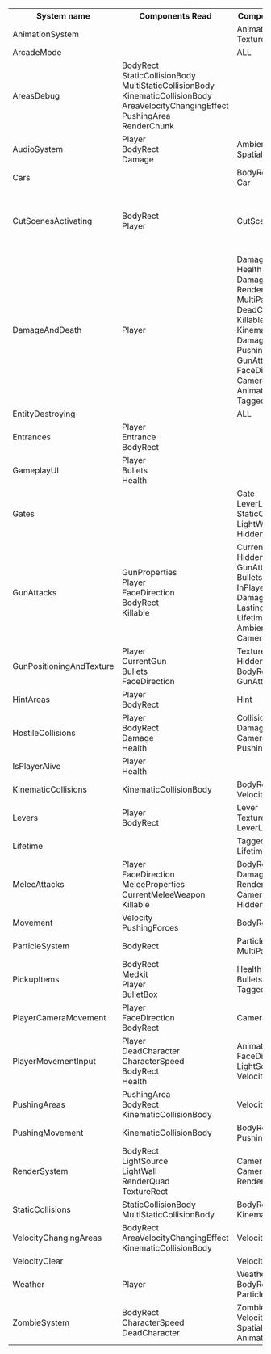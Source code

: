 <html>
<head>
<link rel="stylesheet" href="style.css">
</head>
<body>
<table>
<tr>
<th>System name</th>
<th>Components Read</th>
<th>Components Modified</th>
<th>Another classes/variables</th>
</tr>
<tr>
<td>AnimationSystem</td>
<td>
</td>
<td>
AnimationData<br />
TextureRect<br />
</td>
<td>
</td>
</tr>
<tr>
<td>ArcadeMode</td>
<td>
</td>
<td>
ALL<br />
</td>
<td>
</td>
</tr>
<tr>
<td>AreasDebug</td>
<td>
BodyRect<br />
StaticCollisionBody<br />
MultiStaticCollisionBody<br />
KinematicCollisionBody<br />
AreaVelocityChangingEffect<br />
PushingArea<br />
RenderChunk<br />
</td>
<td>
</td>
<td>
</td>
</tr>
<tr>
<td>AudioSystem</td>
<td>
Player<br />
BodyRect<br />
Damage<br />
</td>
<td>
AmbientSound<br />
SpatialSound<br />
</td>
<td>
MusicPlayer<br />
SoundPlayer<br />
</td>
</tr>
<tr>
<td>Cars</td>
<td>
</td>
<td>
BodyRect<br />
Car<br />
</td>
<td>
</td>
</tr>
<tr>
<td>CutScenesActivating</td>
<td>
BodyRect<br />
Player<br />
</td>
<td>
CutScene<br />
</td>
<td>
CutSceneManager<br />
GUI<br />
MusicPlayer<br />
SoundPlayer<br />
AIManager<br />
SceneManager<br />
</td>
</tr>
<tr>
<td>DamageAndDeath</td>
<td>
Player<br />
</td>
<td>
DamageTag<br />
Health<br />
DamageAnimation<br />
RenderQuad<br />
MultiParticleEmitter<br />
DeadCharacter<br />
Killable<br />
KinematicCollisionBody<br />
Damage<br />
PushingForces<br />
GunAttacker<br />
FaceDirection<br />
Camera<br />
AnimationData<br />
TaggedToDestroy<br />
</td>
<td>
GUI<br />
AIManager<br />
</td>
</tr>
<tr>
<td>EntityDestroying</td>
<td>
</td>
<td>
ALL<br />
</td>
<td>
</td>
</tr>
<tr>
<td>Entrances</td>
<td>
Player<br />
Entrance<br />
BodyRect<br />
</td>
<td>
</td>
<td>
SceneManager<br />
</td>
</tr>
<tr>
<td>GameplayUI</td>
<td>
Player<br />
Bullets<br />
Health<br />
</td>
<td>
</td>
<td>
GUI<br />
</td>
</tr>
<tr>
<td>Gates</td>
<td>
</td>
<td>
Gate<br />
LeverListener<br />
StaticCollisionBody<br />
LightWall<br />
HiddenForRenderer<br />
</td>
<td>
</td>
</tr>
<tr>
<td>GunAttacks</td>
<td>
GunProperties<br />
Player<br />
FaceDirection<br />
BodyRect<br />
Killable<br />
</td>
<td>
CurrentGun<br />
HiddenForRenderer<br />
GunAttacker<br />
Bullets<br />
InPlayerGunAttackArea<br />
DamageTag<br />
LastingShot<br />
Lifetime<br />
AmbientSound<br />
CameraShake<br />
</td>
<td>
</td>
</tr>
<tr>
<td>GunPositioningAndTexture</td>
<td>
Player<br />
CurrentGun<br />
Bullets<br />
FaceDirection<br />
</td>
<td>
TextureRect<br />
HiddenForRenderer<br />
BodyRect<br />
GunAttacker<br />
</td>
<td>
</td>
</tr>
<tr>
<td>HintAreas</td>
<td>
Player<br />
BodyRect<br />
</td>
<td>
Hint<br />
</td>
<td>
GUI<br />
</td>
</tr>
<tr>
<td>HostileCollisions</td>
<td>
Player<br />
BodyRect<br />
Damage<br />
Health<br />
</td>
<td>
CollisionWithPlayer<br />
DamageTag<br />
CameraShake<br />
PushingForces<br />
</td>
<td>
</td>
</tr>
<tr>
<td>IsPlayerAlive</td>
<td>
Player<br />
Health<br />
</td>
<td>
</td>
<td>
</td>
</tr>
<tr>
<td>KinematicCollisions</td>
<td>
KinematicCollisionBody<br />
</td>
<td>
BodyRect<br />
Velocity<br />
</td>
<td>
</td>
</tr>
<tr>
<td>Levers</td>
<td>
Player<br />
BodyRect<br />
</td>
<td>
Lever<br />
TextureRect<br />
LeverListener<br />
</td>
<td>
</td>
</tr>
<tr>
<td>Lifetime</td>
<td>
</td>
<td>
TaggedToDestroy<br />
Lifetime<br />
</td>
<td>
</td>
</tr>
<tr>
<td>MeleeAttacks</td>
<td>
Player<br />
FaceDirection<br />
MeleeProperties<br />
CurrentMeleeWeapon<br />
Killable<br />
</td>
<td>
BodyRect<br />
DamageTag<br />
RenderQuad<br />
CameraShake<br />
HiddenForRenderer<br />
</td>
<td>
</td>
</tr>
<tr>
<td>Movement</td>
<td>
Velocity<br />
PushingForces<br />
</td>
<td>
BodyRect<br />
</td>
<td>
</td>
</tr>
<tr>
<td>ParticleSystem</td>
<td>
BodyRect<br />
</td>
<td>
ParticleEmitter<br />
MultiParticleEmitter<br />
</td>
<td>
</td>
</tr>
<tr>
<td>PickupItems</td>
<td>
BodyRect<br />
Medkit<br />
Player<br />
BulletBox<br />
</td>
<td>
Health<br />
Bullets<br />
TaggedToDestroy<br />
</td>
<td>
</td>
</tr>
<tr>
<td>PlayerCameraMovement</td>
<td>
Player<br />
FaceDirection<br />
BodyRect<br />
</td>
<td>
Camera<br />
</td>
<td>
</td>
</tr>
<tr>
<td>PlayerMovementInput</td>
<td>
Player<br />
DeadCharacter<br />
CharacterSpeed<br />
BodyRect<br />
Health<br />
</td>
<td>
AnimationData<br />
FaceDirection<br />
LightSource<br />
Velocity<br />
</td>
<td>
AIManager<br />
GUI<br />
SceneManager<br />
</td>
</tr>
<tr>
<td>PushingAreas</td>
<td>
PushingArea<br />
BodyRect<br />
KinematicCollisionBody<br />
</td>
<td>
Velocity<br />
</td>
<td>
</td>
</tr>
<tr>
<td>PushingMovement</td>
<td>
KinematicCollisionBody<br />
</td>
<td>
BodyRect<br />
PushingForces<br />
</td>
<td>
</td>
</tr>
<tr>
<td>RenderSystem</td>
<td>
BodyRect<br />
LightSource<br />
LightWall<br />
RenderQuad<br />
TextureRect<br />
</td>
<td>
Camera<br />
CameraShake<br />
RenderChunk<br />
</td>
<td>
reference to textures/map/extrudedTileset.png from Game::mTextures<br />
</td>
</tr>
<tr>
<td>StaticCollisions</td>
<td>
StaticCollisionBody<br />
MultiStaticCollisionBody<br />
</td>
<td>
BodyRect<br />
KinematicCollisionBody<br />
</td>
<td>
</td>
</tr>
<tr>
<td>VelocityChangingAreas</td>
<td>
BodyRect<br />
AreaVelocityChangingEffect<br />
KinematicCollisionBody<br />
</td>
<td>
Velocity<br />
</td>
<td>
</td>
</tr>
<tr>
<td>VelocityClear</td>
<td>
</td>
<td>
Velocity<br />
</td>
<td>
</td>
</tr>
<tr>
<td>Weather</td>
<td>
Player<br />
</td>
<td>
Weather<br />
BodyRect<br />
ParticleEmitter<br />
</td>
<td>
</td>
</tr>
<tr>
<td>ZombieSystem</td>
<td>
BodyRect<br />
CharacterSpeed<br />
DeadCharacter<br />
</td>
<td>
Zombie<br />
Velocity<br />
SpatialSound<br />
AnimationData<br />
</td>
<td>
AIManager<br />
</td>
</tr>
</table>
</body>
</html>
